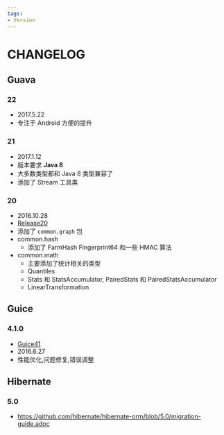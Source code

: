 ```yaml
---
tags:
- Version
---
```

# CHANGELOG

## Guava

### 22

- 2017.5.22
- 专注于 Android 方便的提升

### 21

- 2017.1.12
- 版本要求 **Java 8**
- 大多数类型都和 Java 8 类型兼容了
- 添加了 Stream 工具类

### 20

- 2016.10.28
- [Release20](https://github.com/google/guava/wiki/Release20)
- 添加了 `common.graph` 包
- common.hash
  - 添加了 FarmHash Fingerprint64 和一些 HMAC 算法
- common.math
  - 主要添加了统计相关的类型
  - Quantiles
  - Stats 和 StatsAccumulator, PairedStats 和 PairedStatsAccumulator
  - LinearTransformation

## Guice

### 4.1.0

- [Guice41](https://github.com/google/guice/wiki/Guice41)
- 2016.6.27
- 性能优化,问题修复,错误调整

## Hibernate

### 5.0

- https://github.com/hibernate/hibernate-orm/blob/5.0/migration-guide.adoc
